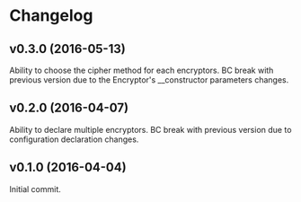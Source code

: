 # Changelog

## v0.3.0 (2016-05-13)
Ability to choose the cipher method for each encryptors.
BC break with previous version due to the Encryptor's __constructor parameters changes.

## v0.2.0 (2016-04-07)
Ability to declare multiple encryptors.
BC break with previous version due to configuration declaration changes.

## v0.1.0 (2016-04-04)
Initial commit.

